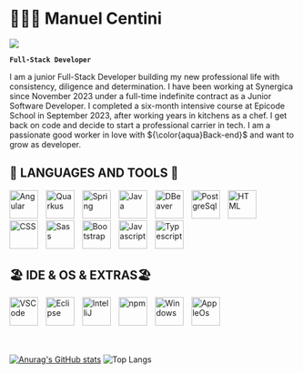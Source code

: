 <h1>🧑🏻‍💻 Manuel Centini </h1> <a href="https://www.linkedin.com/in/manuel-centini/"><img src="https://img.shields.io/badge/LinkedIn-0077B5?style=for-the-badge&logo=linkedin&logoColor=white"></a>

**`Full-Stack Developer`** 

I am a junior Full-Stack Developer building my new professional life with consistency, diligence and determination.
I have been working at Synergica since November 2023 under a full-time indefinite contract as a Junior Software Developer.
I completed a six-month intensive course at Epicode School in September 2023, after working years in kitchens as a chef. I get back on code and decide to start a professional carrier in tech. I am a passionate good worker in love with ${\color{aqua}Back-end}$ and want to grow as developer.
            

<div align="left">
  <h2>🧰 LANGUAGES AND TOOLS 🧰</h2>
  <img alt="Angular" width="50px" style="padding-right:10px;" src="https://cdn.jsdelivr.net/gh/devicons/devicon/icons/angularjs/angularjs-original.svg"/>
  <img alt="Quarkus" width="50px" style="padding-right:10px;" src="https://cdn.jsdelivr.net/gh/devicons/devicon@latest/icons/quarkus/quarkus-original.svg" /> 
  <img alt="Spring" width="50px" style="padding-right:10px;" src="https://cdn.jsdelivr.net/gh/devicons/devicon/icons/spring/spring-original.svg"/>
  <img alt="Java" width="50px" style="padding-right:10px;" src="https://cdn.jsdelivr.net/gh/devicons/devicon/icons/java/java-original.svg"/>
  <img alt="DBeaver" width="50px" style="padding-right:10px;" src="https://cdn.jsdelivr.net/gh/devicons/devicon@latest/icons/dbeaver/dbeaver-original.svg" />
  <img alt="PostgreSql" width="50px" style="padding-right:10px;" src="https://cdn.jsdelivr.net/gh/devicons/devicon/icons/postgresql/postgresql-original.svg"/>
  <img alt="HTML" width="50px" style="padding-right:10px;" src="https://cdn.jsdelivr.net/gh/devicons/devicon/icons/html5/html5-original-wordmark.svg"/>
  <img alt="CSS" width="50px" style="padding-right:10px;" src="https://cdn.jsdelivr.net/gh/devicons/devicon/icons/css3/css3-original-wordmark.svg"/>
  <img alt="Sass" width="50px" style="padding-right:10px;" src="https://cdn.jsdelivr.net/gh/devicons/devicon/icons/sass/sass-original.svg"/>
  <img alt="Bootstrap" width="50px" style="padding-right:10px;" src="https://cdn.jsdelivr.net/gh/devicons/devicon/icons/bootstrap/bootstrap-original.svg"/>
  <img alt="Javascript" width="50px" style="padding-right:10px;" src="https://cdn.jsdelivr.net/gh/devicons/devicon/icons/javascript/javascript-original.svg"/>
  <img alt="Typescript" width="50px" style="padding-right:10px;" src="https://cdn.jsdelivr.net/gh/devicons/devicon/icons/typescript/typescript-original.svg"/>
  
</div>
<div align="left">
  <h2>🏖️ IDE & OS & EXTRAS🏖️</h2> 
  <img alt="VSCode" width="50px" style="padding-right:10px;" src="https://cdn.jsdelivr.net/gh/devicons/devicon/icons/vscode/vscode-original.svg"/>
  <img alt="Eclipse" width="50px" style="padding-right:10px;" src="https://cdn.freebiesupply.com/logos/large/2x/eclipse-11-logo-svg-vector.svg"/>
  <img alt="IntelliJ" width="50px" style="padding-right:10px;" src="https://cdn.jsdelivr.net/gh/devicons/devicon/icons/intellij/intellij-original.svg"/>
  <img alt="npm" width="50px" style="padding-right:10px;" src="https://cdn.jsdelivr.net/gh/devicons/devicon/icons/npm/npm-original-wordmark.svg"/>
  <img alt="Windows" width="50px" style="padding-right:10px;" src="https://cdn.jsdelivr.net/gh/devicons/devicon/icons/windows8/windows8-original.svg"/>
  <img alt="AppleOs" width="50px" style="padding-right:10px;" src="https://cdn.jsdelivr.net/gh/devicons/devicon/icons/apple/apple-original.svg"/>
</div>

<br />
<br />


[![Anurag's GitHub stats](https://github-readme-stats.vercel.app/api?username=EazyM93&theme=radical&hide_border=true)](https://github.com/anuraghazra/github-readme-stats)
![Top Langs](https://github-readme-stats.vercel.app/api/top-langs/?username=EazyM93&layout=compact&theme=radical&hide_border=true)


